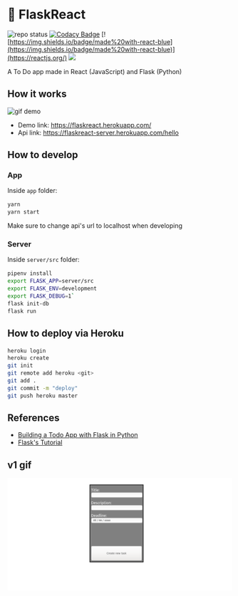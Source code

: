 # :calendar: FlaskReact

![repo status](https://img.shields.io/badge/repo%20status-inactive-inactive)
[![Codacy Badge](https://api.codacy.com/project/badge/Grade/9015f4052fca41f5a71b6e7745602a7d)](https://www.codacy.com/manual/Markkop/FlaskReact?utm_source=github.com&utm_medium=referral&utm_content=Markkop/FlaskReact&utm_campaign=Badge_Grade)
[![https://img.shields.io/badge/made%20with-react-blue](https://img.shields.io/badge/made%20with-react-blue)](https://reactjs.org/)
![](https://img.shields.io/badge/made_with-python-blue)

A To Do app made in React (JavaScript) and Flask (Python)

## How it works

![gif demo](/demo.gif)

- Demo link: <https://flaskreact.herokuapp.com/>
- Api link: <https://flaskreact-server.herokuapp.com/hello>

## How to develop

### App

Inside `app` folder:

```bash
yarn
yarn start
```

Make sure to change api's url to localhost when developing

### Server

Inside `server/src` folder:

```bash
pipenv install
export FLASK_APP=server/src
export FLASK_ENV=development
export FLASK_DEBUG=1`
flask init-db
flask run
```

## How to deploy via Heroku

```bash
heroku login
heroku create
git init
git remote add heroku <git>
git add .
git commit -m "deploy"
git push heroku master
```

## References

- [Building a Todo App with Flask in Python](https://stackabuse.com/building-a-todo-app-with-flask-in-python/)
- [Flask's Tutorial](https://flask.palletsprojects.com/en/1.0.x/tutorial/)

## v1 gif

![v1 gif](v1.gif)
